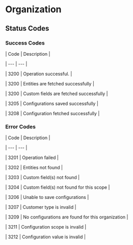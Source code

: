 # Organization

## Status Codes

### Success Codes

| Code | Description |

| --- | --- |

| 3200 | Operation successful. |

| 3200 | Entities are fetched successfully |

| 3200 | Custom fields are fetched successfully |

| 3205 | Configurations saved successfully |

| 3208 | Configuration fetched successfully |



### Error Codes

| Code | Description |

| --- | --- |

| 3201 | Operation failed |

| 3202 | Entities not found |

| 3203 | Custom field(s) not found |

| 3204 | Custom field(s) not found for this scope |

| 3206 | Unable to save configurations |

| 3207 | Customer type is invalid |

| 3209 | No configurations are found for this organization |

| 3211 | Configuration scope is invalid |

| 3212 | Configuration value is invalid |

